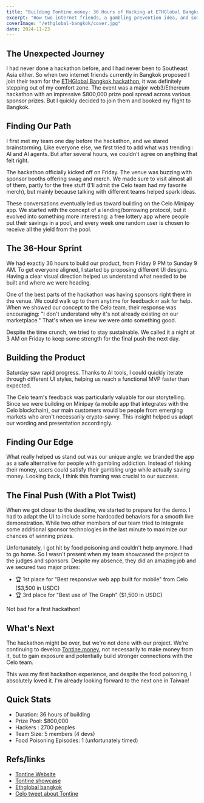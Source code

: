 ```yaml
---
title: "Building Tontine.money: 36 Hours of Hacking at ETHGlobal Bangkok"
excerpt: "How two internet friends, a gambling prevention idea, and some food poisoning led to hackathon success"
coverImage: "/ethglobal-bangkok/cover.jpg"
date: 2024-11-23
---
```


## The Unexpected Journey

I had never done a hackathon before, and I had never been to Southeast Asia either. So when two internet friends currently in Bangkok proposed I join their team for the [ETHGlobal Bangkok hackathon](https://ethglobal.com/events/bangkok), it was definitely stepping out of my comfort zone. The event was a major web3/Ethereum hackathon with an impressive $800,000 prize pool spread across various sponsor prizes. But I quickly decided to join them and booked my flight to Bangkok.

## Finding Our Path

I first met my team one day before the hackathon, and we stared brainstorming. Like everyone else, we first tried to add what was trending : AI and AI agents. But after several hours, we couldn't agree on anything that felt right.

The hackathon officially kicked off on Friday. The venue was buzzing with sponsor booths offering swag and merch. We made sure to visit almost all of them, partly for the free stuff (I'll admit the Celo team had my favorite merch), but mainly because talking with different teams helped spark ideas.

These conversations eventually led us toward building on the Celo Minipay app. We started with the concept of a lending/borrowing protocol, but it evolved into something more interesting: a free lottery app where people put their savings in a pool, and every week one random user is chosen to receive all the yield from the pool.

## The 36-Hour Sprint

We had exactly 36 hours to build our product, from Friday 9 PM to Sunday 9 AM. To get everyone aligned, I started by proposing different UI designs. Having a clear visual direction helped us understand what needed to be built and where we were heading.

One of the best parts of the hackathon was having sponsors right there in the venue. We could walk up to them anytime for feedback rr ask for help. When we showed our concept to the Celo team, their response was encouraging: "I don't understand why it's not already existing on our marketplace." That's when we knew we were onto something good.

Despite the time crunch, we tried to stay sustainable. We called it a night at 3 AM on Friday to keep some strength for the final push the next day.

## Building the Product

Saturday saw rapid progress. Thanks to AI tools, I could quickly iterate through different UI styles, helping us reach a functional MVP faster than expected.

The Celo team's feedback was particularly valuable for our storytelling. Since we were building on Minipay (a mobile app that integrates with the Celo blockchain), our main customers would be people from emerging markets who aren't necessarily crypto-savvy. This insight helped us adapt our wording and presentation accordingly.

## Finding Our Edge

What really helped us stand out was our unique angle: we branded the app as a safe alternative for people with gambling addiction. Instead of risking their money, users could satisfy their gambling urge while actually saving money. Looking back, I think this framing was crucial to our success.

## The Final Push (With a Plot Twist)

When we got closer to the deadline, we started to prepare for the demo. I had to adapt the UI to include some hardcoded behaviors for a smooth live demonstration. While two other members of our team tried to integrate some additional sponsor technologies in the last minute to maximize our chances of winning prizes.

Unfortunately, I got hit by food poisoning and couldn't help anymore. I had to go home. So I wasn't present when my team showcased the project to the judges and sponsors. Despite my absence, they did an amazing job and we secured two major prizes:

- 🏆 1st place for "Best responsive web app built for mobile" from Celo ($3,500 in USDC)
- 🏆 3rd place for "Best use of The Graph" ($1,500 in USDC)

Not bad for a first hackathon!

## What's Next

The hackathon might be over, but we're not done with our project. We're continuing to develop [Tontine.money](https://tontine.money), not necessarily to make money from it, but to gain exposure and potentially build stronger connections with the Celo team.

This was my first hackathon experience, and despite the food poisoning, I absolutely loved it. I'm already looking forward to the next one in Taiwan!

## Quick Stats
- Duration: 36 hours of building
- Prize Pool: $800,000
- Hackers : 2700 peoples
- Team Size: 5 members (4 devs)
- Food Poisoning Episodes: 1 (unfortunately timed)

## Refs/links 

- [Tontine Website](https://tontine.money/)
- [Tontine showcase](https://ethglobal.com/showcase/tontine-money-8z97d)
- [Ethglobal bangkok](https://ethglobal.com/events/bangkok)
- [Celo tweet about Tontine](https://x.com/CeloDevs/status/1858187097410314248)